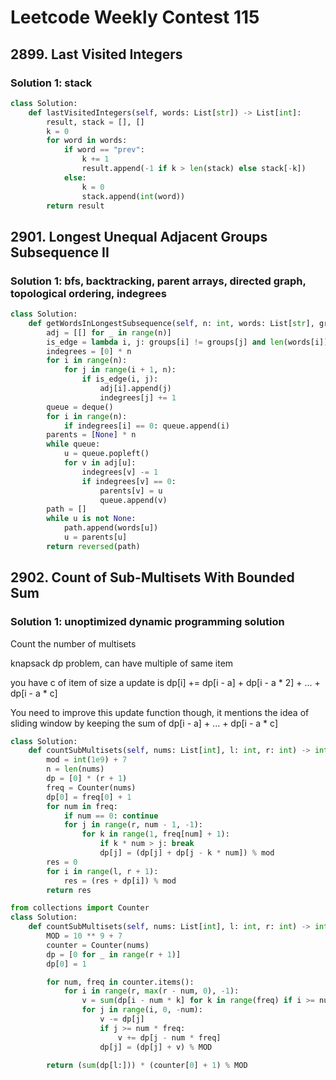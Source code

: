 # Leetcode Weekly Contest 115

## 2899. Last Visited Integers

### Solution 1:  stack

```py
class Solution:
    def lastVisitedIntegers(self, words: List[str]) -> List[int]:
        result, stack = [], []
        k = 0
        for word in words:
            if word == "prev":
                k += 1
                result.append(-1 if k > len(stack) else stack[-k])
            else:
                k = 0
                stack.append(int(word))
        return result
```

## 2901. Longest Unequal Adjacent Groups Subsequence II

### Solution 1:  bfs, backtracking, parent arrays, directed graph, topological ordering, indegrees

```py
class Solution:
    def getWordsInLongestSubsequence(self, n: int, words: List[str], groups: List[int]) -> List[str]:
        adj = [[] for _ in range(n)]
        is_edge = lambda i, j: groups[i] != groups[j] and len(words[i]) == len(words[j]) and sum(1 for x, y in zip(words[i], words[j]) if x != y) == 1
        indegrees = [0] * n
        for i in range(n):
            for j in range(i + 1, n):
                if is_edge(i, j):
                    adj[i].append(j)
                    indegrees[j] += 1
        queue = deque()
        for i in range(n):
            if indegrees[i] == 0: queue.append(i)
        parents = [None] * n
        while queue:
            u = queue.popleft()
            for v in adj[u]:
                indegrees[v] -= 1
                if indegrees[v] == 0: 
                    parents[v] = u
                    queue.append(v)
        path = []
        while u is not None:
            path.append(words[u])
            u = parents[u]
        return reversed(path)
```

## 2902. Count of Sub-Multisets With Bounded Sum

### Solution 1:  unoptimized dynamic programming solution

Count the number of multisets

knapsack dp problem, can have multiple of same item

you have c of item of size a
update is dp[i] += dp[i - a] + dp[i - a * 2] + ... + dp[i - a * c]

You need to improve this update function though, it mentions the idea of sliding window by keeping the sum of dp[i - a] + ... + dp[i - a * c]

```py
class Solution:
    def countSubMultisets(self, nums: List[int], l: int, r: int) -> int:
        mod = int(1e9) + 7
        n = len(nums)
        dp = [0] * (r + 1)
        freq = Counter(nums)
        dp[0] = freq[0] + 1
        for num in freq:
            if num == 0: continue
            for j in range(r, num - 1, -1):
                for k in range(1, freq[num] + 1):
                    if k * num > j: break
                    dp[j] = (dp[j] + dp[j - k * num]) % mod
        res = 0
        for i in range(l, r + 1):
            res = (res + dp[i]) % mod
        return res
```

```py
from collections import Counter 
class Solution:
    def countSubMultisets(self, nums: List[int], l: int, r: int) -> int:
        MOD = 10 ** 9 + 7 
        counter = Counter(nums)
        dp = [0 for _ in range(r + 1)]
        dp[0] = 1 

        for num, freq in counter.items(): 
            for i in range(r, max(r - num, 0), -1): 
                v = sum(dp[i - num * k] for k in range(freq) if i >= num * k)
                for j in range(i, 0, -num):
                    v -= dp[j] 
                    if j >= num * freq: 
                        v += dp[j - num * freq]
                    dp[j] = (dp[j] + v) % MOD

        return (sum(dp[l:])) * (counter[0] + 1) % MOD
```

